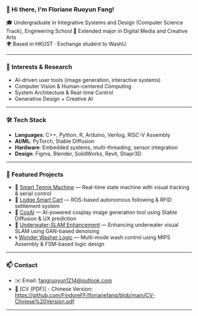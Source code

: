 ### 👋 Hi there, I'm Floriane Ruoyun Fang!

🎓 Undergraduate in Integrative Systems and Design (Computer Science Track), Engineering School
🎨 Extended major in Digital Media and Creative Arts  
🌍 Based in HKUST ·  Exchange student to WashU

---

### 🧠 Interests & Research
- AI-driven user tools (image generation, interactive systems)
- Computer Vision & Human-centered Computing
- System Architecture & Real-time Control
- Generative Design + Creative AI 

---

### 🛠️ Tech Stack
- **Languages**: C++, Python, R, Arduino, Verilog, RISC-V Assembly  
- **AI/ML**: PyTorch, Stable Diffusion 
- **Hardware**: Embedded systems, multi-threading, sensor integration  
- **Design**: Figma, Blender, SolidWorks, Revit, Shapr3D

---

### 📌 Featured Projects
- 🎾 [Smart Tennis Machine](https://github.com/your-username/smart-tennis) — Real-time state machine with visual tracking & serial control
- 🛒 [Lodge Smart Cart](https://github.com/your-username/lodge-cart) — ROS-based autonomous following & RFID settlement system
- 🧠 [CosAI](https://github.com/your-username/CosAI) — AI-powered cosplay image generation tool using Stable Diffusion & UX prediction
- 🌊 [Underwater-SLAM Enhancement](https://github.com/your-username/uw-photo-slam) — Enhancing underwater visual SLAM using GAN-based denoising
- 🌀 [Wonder Washer Logic](https://github.com/your-username/wonder-washer) — Multi-mode wash control using MIPS Assembly & FSM-based logic design

---

### 📫 Contact
- ✉️ Email: fangruoyun1214@outlook.com 
- 📄 [CV (PDF)]
      - Chinese Version: https://github.com/FindoreFF/florianefang/blob/main/CV-Chinese%20Version.pdf

---
